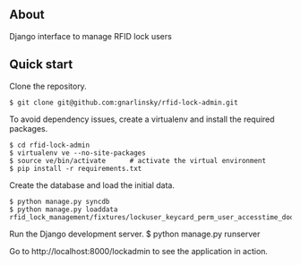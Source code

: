 ## About

Django interface to manage RFID lock users

## Quick start

Clone the repository. 

    $ git clone git@github.com:gnarlinsky/rfid-lock-admin.git

To avoid dependency issues, create a virtualenv and install the required packages.

    $ cd rfid-lock-admin
    $ virtualenv ve --no-site-packages
    $ source ve/bin/activate      # activate the virtual environment
    $ pip install -r requirements.txt

Create the database and load the initial data.

    $ python manage.py syncdb
    $ python manage.py loaddata rfid_lock_management/fixtures/lockuser_keycard_perm_user_accesstime_door_user.json

Run the Django development server. 
    $ python manage.py runserver   

Go to http://localhost:8000/lockadmin to see the application in action. 

